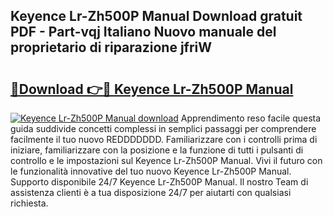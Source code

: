 ## Keyence Lr-Zh500P Manual Download gratuit PDF - Part-vqj Italiano Nuovo manuale del proprietario di riparazione jfriW

# <h2><a href="http://df9shql.blite.top/?on=Keyence+Lr-Zh500P+Manual">🔗Download 👉🔴 Keyence Lr-Zh500P Manual</a></h2>

[![Keyence Lr-Zh500P Manual download](https://i.imgur.com/lujVjoI.png)](http://df9shql.blite.top/?on=Keyence+Lr-Zh500P+Manual)
Apprendimento reso facile questa guida suddivide concetti complessi in semplici passaggi per comprendere facilmente il tuo nuovo REDDDDDDD. Familiarizzare con i controlli prima di iniziare, familiarizzare con la posizione e la funzione di tutti i pulsanti di controllo e le impostazioni sul Keyence Lr-Zh500P Manual. Vivi il futuro con le funzionalità innovative del tuo nuovo Keyence Lr-Zh500P Manual. Supporto disponibile 24/7 Keyence Lr-Zh500P Manual. Il nostro Team di assistenza clienti è a tua disposizione 24/7 per aiutarti con qualsiasi richiesta.
